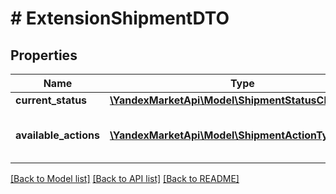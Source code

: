 # # ExtensionShipmentDTO

## Properties

Name | Type | Description | Notes
------------ | ------------- | ------------- | -------------
**current_status** | [**\YandexMarketApi\Model\ShipmentStatusChangeDTO**](ShipmentStatusChangeDTO.md) |  | [optional]
**available_actions** | [**\YandexMarketApi\Model\ShipmentActionType[]**](ShipmentActionType.md) | Доступные действия над отгрузкой. |

[[Back to Model list]](../../README.md#models) [[Back to API list]](../../README.md#endpoints) [[Back to README]](../../README.md)
